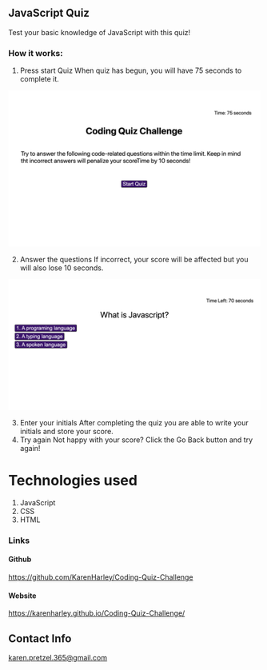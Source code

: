 

## JavaScript Quiz

Test your basic knowledge of JavaScript with this quiz!

### How it works:

1. Press start Quiz
   When quiz has begun, you will have 75 seconds to complete it.

![Game intro](./pics/into.png)

2. Answer the questions
   If incorrect, your score will be affected but you will also lose 10 seconds.

![Game questions](./pics/questions.png)

3. Enter your initials
   After completing the quiz you are able to write your initials and store your score.
4. Try again
   Not happy with your score? Click the Go Back button and try again!

# Technologies used

1. JavaScript
2. CSS
3. HTML

### Links

#### Github

https://github.com/KarenHarley/Coding-Quiz-Challenge

#### Website

https://karenharley.github.io/Coding-Quiz-Challenge/

## Contact Info 

karen.pretzel.365@gmail.com

